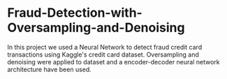 # Fraud-Detection-with-Oversampling-and-Denoising
In this project we used a Neural Network to detect fraud credit card transactions using Kaggle's credit card dataset. Oversampling and denoising were applied to dataset and a encoder-decoder neural network architecture have been used.

